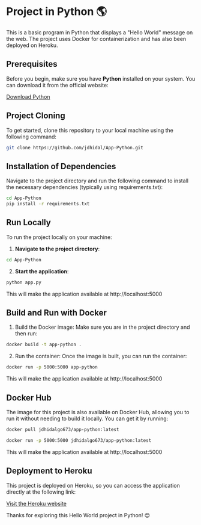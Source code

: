 # Project in Python 🌎

This is a basic program in Python that displays a "Hello World" message on the web. The project uses Docker for containerization and has also been deployed on Heroku.

## Prerequisites

Before you begin, make sure you have **Python** installed on your system. You can download it from the official website:

[Download Python](https://www.python.org)

## Project Cloning

To get started, clone this repository to your local machine using the following command:

```bash
git clone https://github.com/jdhidal/App-Python.git
```

## Installation of Dependencies

Navigate to the project directory and run the following command to install the necessary dependencies (typically using requirements.txt):

```bash
cd App-Python
pip install -r requirements.txt
```

## Run Locally

To run the project locally on your machine:

1. **Navigate to the project directory**:
```bash
cd App-Python
```

2. **Start the application**:
```bash
python app.py
```
This will make the application available at http://localhost:5000

## Build and Run with Docker

1. Build the Docker image: Make sure you are in the project directory and then run:
```bash
docker build -t app-python .
```

2. Run the container: Once the image is built, you can run the container:
```bash
docker run -p 5000:5000 app-python
```
This will make the application available at http://localhost:5000

## Docker Hub

The image for this project is also available on Docker Hub, allowing you to run it without needing to build it locally. You can get it by running:

```bash
docker pull jdhidalgo673/app-python:latest
```

```bash
docker run -p 5000:5000 jdhidalgo673/app-python:latest
```
This will make the application available at http://localhost:5000

## Deployment to Heroku

This project is deployed on Heroku, so you can access the application directly at the following link:

[Visit the Heroku website](https://app-pythons-ef2f354011f3.herokuapp.com/)



Thanks for exploring this Hello World project in Python! 😊